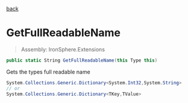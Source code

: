 ﻿

[back](/IronSphere.Extensions/types/TypeExtension)

# GetFullReadableName

> Assembly: IronSphere.Extensions

```csharp
public static String GetFullReadableName(this Type this)
```

Gets the types full readable name

```csharp
System.Collections.Generic.Dictionary<System.Int32,System.String>
// or
System.Collections.Generic.Dictionary<TKey,TValue>
``` 